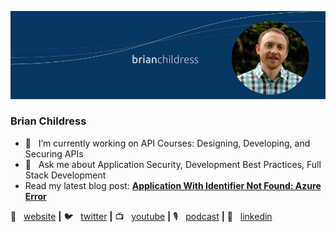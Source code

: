 [![bg][banner]][website]
### Brian Childress

- 🔭  &nbsp; I’m currently working on API Courses: Designing, Developing, and Securing APIs
- 💬  &nbsp; Ask me about Application Security, Development Best Practices, Full Stack Development
- Read my latest blog post: **[Application With Identifier Not Found: Azure Error](https://brianchildress.co/application-with-identifier-not-found-azure-error/)**

🏡  &nbsp; [website][website] **|** 
🐦  &nbsp; [twitter][twitter] **|** 
📺  &nbsp; [youtube][youtube] **|** 
🎙️  &nbsp; [podcast][podcast] **|** 
👔  &nbsp; [linkedin][linkedin]

[banner]: https://raw.githubusercontent.com/brian-childress/brian-childress/master/bchildress-banner.png
[website]: https://brianchildress.co/
[twitter]: https://twitter.com/_brianchildress
[youtube]: https://www.youtube.com/channel/UCIsISlDIoqmBw_ZbQtOPujQ
[podcast]: http://podcast.devadvicepodcast.com/
[linkedin]: https://www.linkedin.com/in/brian-childress/

